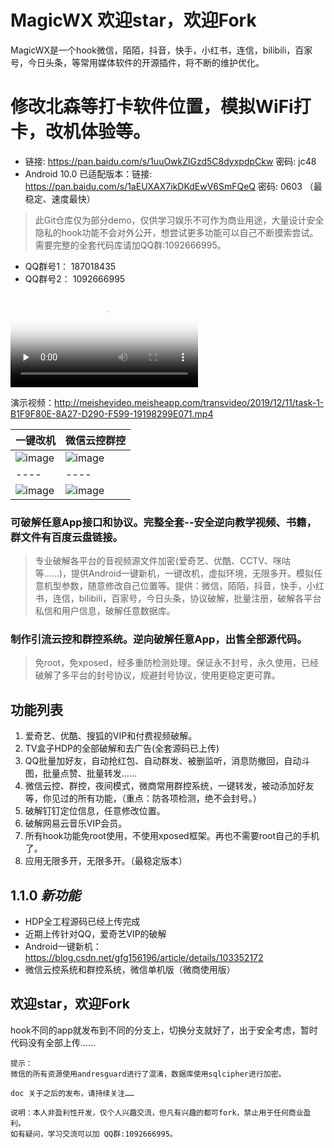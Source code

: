 # MagicWX 欢迎star，欢迎Fork
MagicWX是一个hook微信，陌陌，抖音，快手，小红书，连信，bilibili，百家号，今日头条，等常用媒体软件的开源插件，将不断的维护优化。
# 修改北森等打卡软件位置，模拟WiFi打卡，改机体验等。
- 链接: https://pan.baidu.com/s/1uuOwkZlGzd5C8dyxpdpCkw  密码: jc48
- Android 10.0 已适配版本：链接: https://pan.baidu.com/s/1aEUXAX7ikDKdEwV6SmFQeQ  密码: 0603 （最稳定、速度最快）

> 此Git仓库仅为部分demo，仅供学习娱乐不可作为商业用途，大量设计安全隐私的hook功能不会对外公开，想尝试更多功能可以自己不断摸索尝试。需要完整的全套代码库请加QQ群:1092666995。

- QQ群号1： 187018435
- QQ群号2： 1092666995



<video id="video" controls="" preload="none" poster="http://img.blog.fandong.me/2017-08-26-Markdown-Advance-Video.jpg">
      <source id="mp4" src="http://meishevideo.meisheapp.com/transvideo/2019/12/11/task-1-B1F9F80E-8A27-D290-F599-19198299E071.mp4" type="video/mp4">
      </video>
      
演示视频：http://meishevideo.meisheapp.com/transvideo/2019/12/11/task-1-B1F9F80E-8A27-D290-F599-19198299E071.mp4

| 一键改机 | 微信云控群控 |
| ---- | ---- |
| ![image](https://github.com/yugu88/MagicWX/blob/master/device-2020-03-25-160008.png) | ![image](https://img-blog.csdnimg.cn/20200324103336571.png) |
| ---- | ---- |
| ![image](https://img-blog.csdnimg.cn/20200319191809959.jpg) | ![image](https://img-blog.csdnimg.cn/2019123116334614.jpeg) |



### 可破解任意App接口和协议。完整全套--安全逆向教学视频、书籍，群文件有百度云盘链接。

> 专业破解各平台的音视频源文件加密(爱奇艺、优酷、CCTV、咪咕等……)，提供Android一键新机，一键改机，虚拟环境，无限多开。模拟任意机型参数，随意修改自己位置等。提供：微信，陌陌，抖音，快手，小红书，连信，bilibili，百家号，今日头条，协议破解，批量注册，破解各平台私信和用户信息，破解任意数据库。

### 制作引流云控和群控系统。逆向破解任意App，出售全部源代码。

>免root，免xposed，经多重防检测处理。保证永不封号，永久使用，已经破解了多平台的封号协议，规避封号协议，使用更稳定更可靠。

## 功能列表

 1. 爱奇艺、优酷、搜狐的VIP和付费视频破解。
 2. TV盒子HDP的全部破解和去广告(全套源码已上传)
 3. QQ批量加好友，自动抢红包、自动群发、被删监听，消息防撤回，自动斗图，批量点赞、批量转发……
 4. 微信云控、群控，夜间模式，微商常用群控系统，一键转发，被动添加好友等，你见过的所有功能，（重点：防各项检测，绝不会封号。）
 5. 破解钉钉定位信息，任意修改位置。
 6. 破解网易云音乐VIP会员。
 7. 所有hook功能免root使用，不使用xposed框架。再也不需要root自己的手机了。
 8. 应用无限多开，无限多开。（最稳定版本）


## 1.1.0 _新功能_

 - HDP全工程源码已经上传完成
 - 近期上传针对QQ，爱奇艺VIP的破解
 - Android一键新机：https://blog.csdn.net/gfg156196/article/details/103352172
 - 微信云控系统和群控系统，微信单机版（微商使用版）

## 欢迎star，欢迎Fork

hook不同的app就发布到不同的分支上，切换分支就好了，出于安全考虑，暂时代码没有全部上传……

``` nginx
提示：
微信的所有资源使用andresguard进行了混淆，数据库使用sqlcipher进行加密。

doc 关于之后的发布，请持续关注……

说明：本人非盈利性开发，仅个人兴趣交流，但凡有兴趣的都可fork，禁止用于任何商业盈利。
如有疑问，学习交流可以加 QQ群:1092666995。

```



